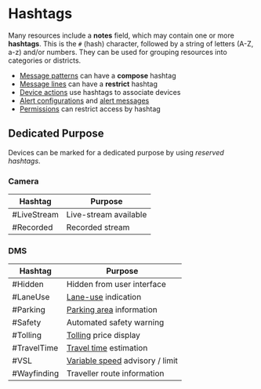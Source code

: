 # Hashtags

Many resources include a **notes** field, which may contain one or more
**hashtags**.  This is the `#` (hash) character, followed by a string of
letters (A-Z, a-z) and/or numbers.  They can be used for grouping resources
into categories or districts.

- [Message patterns] can have a **compose** hashtag
- [Message lines] can have a **restrict** hashtag
- [Device actions] use hashtags to associate devices
- [Alert configurations] and [alert messages]
- [Permissions] can restrict access by hashtag

## Dedicated Purpose

Devices can be marked for a dedicated purpose by using _reserved hashtags_.

### Camera

Hashtag     | Purpose
------------|----------------------
#LiveStream | Live-stream available
#Recorded   | Recorded stream

### DMS

Hashtag     | Purpose
------------|---------------------------
#Hidden     | Hidden from user interface
#LaneUse    | [Lane-use] indication
#Parking    | [Parking area] information
#Safety     | Automated safety warning
#Tolling    | [Tolling] price display
#TravelTime | [Travel time] estimation
#VSL        | [Variable speed] advisory / limit
#Wayfinding | Traveller route information


[alert configurations]: alerts.html#dms-hashtags
[alert messages]: alerts.html#alert-messages
[device actions]: action_plans.html#device-actions
[lane-use]: lcs.html
[message lines]: message_patterns.html#message-lines
[message patterns]: message_patterns.html
[parking area]: parking_areas.html
[permissions]: permissions.html
[tolling]: tolling.html
[travel time]: travel_time.html
[variable speed]: vsa.html
